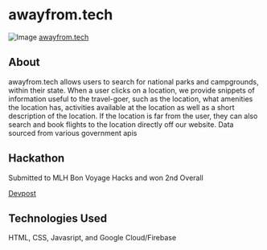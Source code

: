 # awayfrom.tech #

![Image](https://github.com/vivek-i/awayfrom.tech/blob/master/homePage.png?raw=true)
[awayfrom.tech](https://awayfrom.tech)

## About ##
awayfrom.tech allows users to search for national parks and campgrounds, within their state. When a user clicks on a location, we provide snippets of information useful to the travel-goer, such as the location, what amenities the location has, activities available at the location as well as a short description of the location. If the location is far from the user, they can also search and book flights to the location directly off our website. Data sourced from various government apis

## Hackathon ##
Submitted to MLH Bon Voyage Hacks and won 2nd Overall

[Devpost](https://devpost.com/software/away-from-tech)

## Technologies Used ##
HTML, CSS, Javasript, and Google Cloud/Firebase
